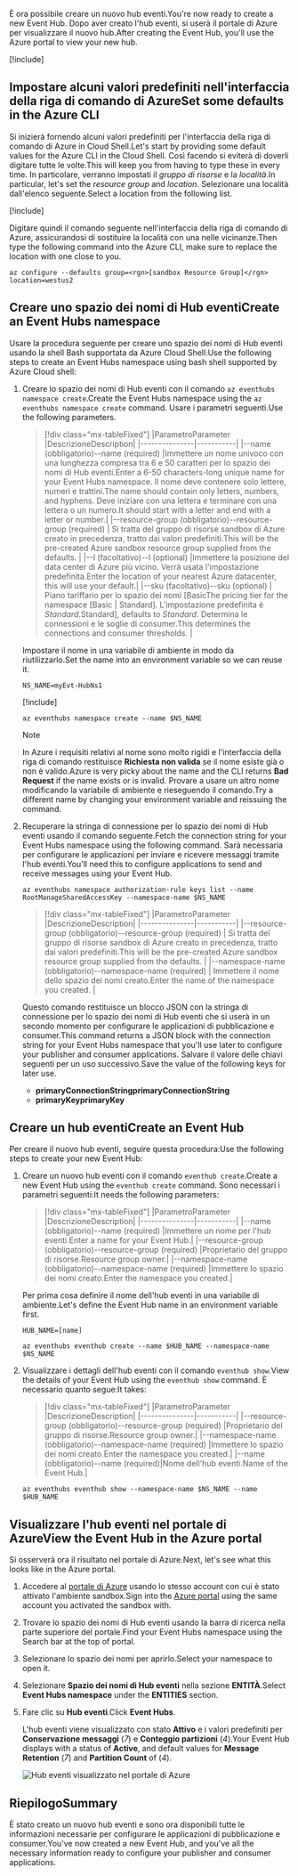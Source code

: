 <span data-ttu-id="3bb22-101">È ora possibile creare un nuovo hub eventi.</span><span class="sxs-lookup"><span data-stu-id="3bb22-101">You're now ready to create a new Event Hub.</span></span> <span data-ttu-id="3bb22-102">Dopo aver creato l'hub eventi, si userà il portale di Azure per visualizzare il nuovo hub.</span><span class="sxs-lookup"><span data-stu-id="3bb22-102">After creating the Event Hub, you'll use the Azure portal to view your new hub.</span></span>

[!include[](../../../includes/azure-sandbox-activate.md)]

## <a name="set-some-defaults-in-the-azure-cli"></a><span data-ttu-id="3bb22-103">Impostare alcuni valori predefiniti nell'interfaccia della riga di comando di Azure</span><span class="sxs-lookup"><span data-stu-id="3bb22-103">Set some defaults in the Azure CLI</span></span>

<span data-ttu-id="3bb22-104">Si inizierà fornendo alcuni valori predefiniti per l'interfaccia della riga di comando di Azure in Cloud Shell.</span><span class="sxs-lookup"><span data-stu-id="3bb22-104">Let's start by providing some default values for the Azure CLI in the Cloud Shell.</span></span> <span data-ttu-id="3bb22-105">Così facendo si eviterà di doverli digitare tutte le volte.</span><span class="sxs-lookup"><span data-stu-id="3bb22-105">This will keep you from having to type these in every time.</span></span> <span data-ttu-id="3bb22-106">In particolare, verranno impostati il _gruppo di risorse_ e la _località_.</span><span class="sxs-lookup"><span data-stu-id="3bb22-106">In particular, let's set the _resource group_ and _location_.</span></span> <span data-ttu-id="3bb22-107">Selezionare una località dall'elenco seguente.</span><span class="sxs-lookup"><span data-stu-id="3bb22-107">Select a location from the following list.</span></span>

[!include[](../../../includes/azure-sandbox-regions-first-mention-note.md)]

<span data-ttu-id="3bb22-108">Digitare quindi il comando seguente nell'interfaccia della riga di comando di Azure, assicurandosi di sostituire la località con una nelle vicinanze.</span><span class="sxs-lookup"><span data-stu-id="3bb22-108">Then type the following command into the Azure CLI, make sure to replace the location with one close to you.</span></span>

```azurecli
az configure --defaults group=<rgn>[sandbox Resource Group]</rgn> location=westus2
```

## <a name="create-an-event-hubs-namespace"></a><span data-ttu-id="3bb22-109">Creare uno spazio dei nomi di Hub eventi</span><span class="sxs-lookup"><span data-stu-id="3bb22-109">Create an Event Hubs namespace</span></span>

<span data-ttu-id="3bb22-110">Usare la procedura seguente per creare uno spazio dei nomi di Hub eventi usando la shell Bash supportata da Azure Cloud Shell:</span><span class="sxs-lookup"><span data-stu-id="3bb22-110">Use the following steps to create an Event Hubs namespace using bash shell supported by Azure Cloud shell:</span></span>

1. <span data-ttu-id="3bb22-111">Creare lo spazio dei nomi di Hub eventi con il comando `az eventhubs namespace create`.</span><span class="sxs-lookup"><span data-stu-id="3bb22-111">Create the Event Hubs namespace using the `az eventhubs namespace create` command.</span></span> <span data-ttu-id="3bb22-112">Usare i parametri seguenti.</span><span class="sxs-lookup"><span data-stu-id="3bb22-112">Use the following parameters.</span></span>

    > [!div class="mx-tableFixed"]
    > |<span data-ttu-id="3bb22-113">Parametro</span><span class="sxs-lookup"><span data-stu-id="3bb22-113">Parameter</span></span>      |<span data-ttu-id="3bb22-114">Descrizione</span><span class="sxs-lookup"><span data-stu-id="3bb22-114">Description</span></span>|
    > |---------------|-----------|
    > |<span data-ttu-id="3bb22-115">--name (obbligatorio)</span><span class="sxs-lookup"><span data-stu-id="3bb22-115">--name (required)</span></span>      |<span data-ttu-id="3bb22-116">Immettere un nome univoco con una lunghezza compresa tra 6 e 50 caratteri per lo spazio dei nomi di Hub eventi.</span><span class="sxs-lookup"><span data-stu-id="3bb22-116">Enter a 6-50 characters-long unique name for your Event Hubs namespace.</span></span> <span data-ttu-id="3bb22-117">Il nome deve contenere solo lettere, numeri e trattini.</span><span class="sxs-lookup"><span data-stu-id="3bb22-117">The name should contain only letters, numbers, and hyphens.</span></span> <span data-ttu-id="3bb22-118">Deve iniziare con una lettera e terminare con una lettera o un numero.</span><span class="sxs-lookup"><span data-stu-id="3bb22-118">It should start with a letter and end with a letter or number.</span></span>|
    > |<span data-ttu-id="3bb22-119">--resource-group (obbligatorio)</span><span class="sxs-lookup"><span data-stu-id="3bb22-119">--resource-group (required)</span></span> | <span data-ttu-id="3bb22-120">Si tratta del gruppo di risorse sandbox di Azure creato in precedenza, tratto dai valori predefiniti.</span><span class="sxs-lookup"><span data-stu-id="3bb22-120">This will be the pre-created Azure sandbox resource group supplied from the defaults.</span></span> |
    > |<span data-ttu-id="3bb22-121">--l (facoltativo)</span><span class="sxs-lookup"><span data-stu-id="3bb22-121">--l (optional)</span></span>     |<span data-ttu-id="3bb22-122">Immettere la posizione del data center di Azure più vicino. Verrà usata l'impostazione predefinita.</span><span class="sxs-lookup"><span data-stu-id="3bb22-122">Enter the location of your nearest Azure datacenter, this will use your default.</span></span>|
    > |<span data-ttu-id="3bb22-123">--sku (facoltativo)</span><span class="sxs-lookup"><span data-stu-id="3bb22-123">--sku (optional)</span></span> | <span data-ttu-id="3bb22-124">Piano tariffario per lo spazio dei nomi [Basic</span><span class="sxs-lookup"><span data-stu-id="3bb22-124">The pricing tier for the namespace [Basic</span></span> | <span data-ttu-id="3bb22-125">Standard]. L'impostazione predefinita è _Standard_.</span><span class="sxs-lookup"><span data-stu-id="3bb22-125">Standard], defaults to _Standard_.</span></span> <span data-ttu-id="3bb22-126">Determina le connessioni e le soglie di consumer.</span><span class="sxs-lookup"><span data-stu-id="3bb22-126">This determines the connections and consumer thresholds.</span></span> |

    <span data-ttu-id="3bb22-127">Impostare il nome in una variabile di ambiente in modo da riutilizzarlo.</span><span class="sxs-lookup"><span data-stu-id="3bb22-127">Set the name into an environment variable so we can reuse it.</span></span>

    ```azurecli
    NS_NAME=myEvt-HubNs1
    ````

    [!include[](../../../includes/azure-cloudshell-copy-paste-tip.md)]

    ```azurecli
    az eventhubs namespace create --name $NS_NAME
    ```

    > [!NOTE]
    > <span data-ttu-id="3bb22-128">In Azure i requisiti relativi al nome sono molto rigidi e l'interfaccia della riga di comando restituisce **Richiesta non valida** se il nome esiste già o non è valido.</span><span class="sxs-lookup"><span data-stu-id="3bb22-128">Azure is very picky about the name and the CLI returns **Bad Request** if the name exists or is invalid.</span></span> <span data-ttu-id="3bb22-129">Provare a usare un altro nome modificando la variabile di ambiente e rieseguendo il comando.</span><span class="sxs-lookup"><span data-stu-id="3bb22-129">Try a different name by changing your environment variable and reissuing the command.</span></span>


1. <span data-ttu-id="3bb22-130">Recuperare la stringa di connessione per lo spazio dei nomi di Hub eventi usando il comando seguente.</span><span class="sxs-lookup"><span data-stu-id="3bb22-130">Fetch the connection string for your Event Hubs namespace using the following command.</span></span> <span data-ttu-id="3bb22-131">Sarà necessaria per configurare le applicazioni per inviare e ricevere messaggi tramite l'hub eventi.</span><span class="sxs-lookup"><span data-stu-id="3bb22-131">You'll need this to configure applications to send and receive messages using your Event Hub.</span></span>

    ```azurecli
    az eventhubs namespace authorization-rule keys list --name RootManageSharedAccessKey --namespace-name $NS_NAME
    ```

    > [!div class="mx-tableFixed"]
    > |<span data-ttu-id="3bb22-132">Parametro</span><span class="sxs-lookup"><span data-stu-id="3bb22-132">Parameter</span></span>      |<span data-ttu-id="3bb22-133">Descrizione</span><span class="sxs-lookup"><span data-stu-id="3bb22-133">Description</span></span>|
    > |---------------|-----------|
    > |<span data-ttu-id="3bb22-134">--resource-group (obbligatorio)</span><span class="sxs-lookup"><span data-stu-id="3bb22-134">--resource-group (required)</span></span>  | <span data-ttu-id="3bb22-135">Si tratta del gruppo di risorse sandbox di Azure creato in precedenza, tratto dai valori predefiniti.</span><span class="sxs-lookup"><span data-stu-id="3bb22-135">This will be the pre-created Azure sandbox resource group supplied from the defaults.</span></span> |
    > |<span data-ttu-id="3bb22-136">--namespace-name (obbligatorio)</span><span class="sxs-lookup"><span data-stu-id="3bb22-136">--namespace-name (required)</span></span>  | <span data-ttu-id="3bb22-137">Immettere il nome dello spazio dei nomi creato.</span><span class="sxs-lookup"><span data-stu-id="3bb22-137">Enter the name of the namespace you created.</span></span> |

    <span data-ttu-id="3bb22-138">Questo comando restituisce un blocco JSON con la stringa di connessione per lo spazio dei nomi di Hub eventi che si userà in un secondo momento per configurare le applicazioni di pubblicazione e consumer.</span><span class="sxs-lookup"><span data-stu-id="3bb22-138">This command returns a JSON block with the connection string for your Event Hubs namespace that you'll use later to configure your publisher and consumer applications.</span></span> <span data-ttu-id="3bb22-139">Salvare il valore delle chiavi seguenti per un uso successivo.</span><span class="sxs-lookup"><span data-stu-id="3bb22-139">Save the value of the following keys for later use.</span></span>

    - <span data-ttu-id="3bb22-140">**primaryConnectionString**</span><span class="sxs-lookup"><span data-stu-id="3bb22-140">**primaryConnectionString**</span></span>
    - <span data-ttu-id="3bb22-141">**primaryKey**</span><span class="sxs-lookup"><span data-stu-id="3bb22-141">**primaryKey**</span></span>

## <a name="create-an-event-hub"></a><span data-ttu-id="3bb22-142">Creare un hub eventi</span><span class="sxs-lookup"><span data-stu-id="3bb22-142">Create an Event Hub</span></span>

<span data-ttu-id="3bb22-143">Per creare il nuovo hub eventi, seguire questa procedura:</span><span class="sxs-lookup"><span data-stu-id="3bb22-143">Use the following steps to create your new Event Hub:</span></span>

1. <span data-ttu-id="3bb22-144">Creare un nuovo hub eventi con il comando `eventhub create`.</span><span class="sxs-lookup"><span data-stu-id="3bb22-144">Create a new Event Hub using the `eventhub create` command.</span></span> <span data-ttu-id="3bb22-145">Sono necessari i parametri seguenti:</span><span class="sxs-lookup"><span data-stu-id="3bb22-145">It needs the following parameters:</span></span>

    > [!div class="mx-tableFixed"]
    > |<span data-ttu-id="3bb22-146">Parametro</span><span class="sxs-lookup"><span data-stu-id="3bb22-146">Parameter</span></span>      |<span data-ttu-id="3bb22-147">Descrizione</span><span class="sxs-lookup"><span data-stu-id="3bb22-147">Description</span></span>|
    > |---------------|-----------|
    > |<span data-ttu-id="3bb22-148">--name (obbligatorio)</span><span class="sxs-lookup"><span data-stu-id="3bb22-148">--name (required)</span></span>  |<span data-ttu-id="3bb22-149">Immettere un nome per l'hub eventi.</span><span class="sxs-lookup"><span data-stu-id="3bb22-149">Enter a name for your Event Hub.</span></span>|
    > |<span data-ttu-id="3bb22-150">--resource-group (obbligatorio)</span><span class="sxs-lookup"><span data-stu-id="3bb22-150">--resource-group (required)</span></span>  |<span data-ttu-id="3bb22-151">Proprietario del gruppo di risorse.</span><span class="sxs-lookup"><span data-stu-id="3bb22-151">Resource group owner.</span></span>|
    > |<span data-ttu-id="3bb22-152">--namespace-name (obbligatorio)</span><span class="sxs-lookup"><span data-stu-id="3bb22-152">--namespace-name (required)</span></span>      |<span data-ttu-id="3bb22-153">Immettere lo spazio dei nomi creato.</span><span class="sxs-lookup"><span data-stu-id="3bb22-153">Enter the namespace you created.</span></span>|

    <span data-ttu-id="3bb22-154">Per prima cosa definire il nome dell'hub eventi in una variabile di ambiente.</span><span class="sxs-lookup"><span data-stu-id="3bb22-154">Let's define the Event Hub name in an environment variable first.</span></span>

    ```azurecli
    HUB_NAME=[name]
    ```

    ```azurecli
    az eventhubs eventhub create --name $HUB_NAME --namespace-name $NS_NAME
    ```

1. <span data-ttu-id="3bb22-155">Visualizzare i dettagli dell'hub eventi con il comando `eventhub show`.</span><span class="sxs-lookup"><span data-stu-id="3bb22-155">View the details of your Event Hub using the `eventhub show` command.</span></span> <span data-ttu-id="3bb22-156">È necessario quanto segue:</span><span class="sxs-lookup"><span data-stu-id="3bb22-156">It takes:</span></span>

    > [!div class="mx-tableFixed"]
    > |<span data-ttu-id="3bb22-157">Parametro</span><span class="sxs-lookup"><span data-stu-id="3bb22-157">Parameter</span></span>      |<span data-ttu-id="3bb22-158">Descrizione</span><span class="sxs-lookup"><span data-stu-id="3bb22-158">Description</span></span>|
    > |---------------|-----------|
    > |<span data-ttu-id="3bb22-159">--resource-group (obbligatorio)</span><span class="sxs-lookup"><span data-stu-id="3bb22-159">--resource-group (required)</span></span>  |<span data-ttu-id="3bb22-160">Proprietario del gruppo di risorse.</span><span class="sxs-lookup"><span data-stu-id="3bb22-160">Resource group owner.</span></span>|
    > |<span data-ttu-id="3bb22-161">--namespace-name (obbligatorio)</span><span class="sxs-lookup"><span data-stu-id="3bb22-161">--namespace-name (required)</span></span>      |<span data-ttu-id="3bb22-162">Immettere lo spazio dei nomi creato.</span><span class="sxs-lookup"><span data-stu-id="3bb22-162">Enter the namespace you created.</span></span>|
    > |<span data-ttu-id="3bb22-163">--name (obbligatorio)</span><span class="sxs-lookup"><span data-stu-id="3bb22-163">--name  (required)</span></span>|<span data-ttu-id="3bb22-164">Nome dell'hub eventi.</span><span class="sxs-lookup"><span data-stu-id="3bb22-164">Name of the Event Hub.</span></span>|

    ```azurecli
    az eventhubs eventhub show --namespace-name $NS_NAME --name $HUB_NAME
    ```

## <a name="view-the-event-hub-in-the-azure-portal"></a><span data-ttu-id="3bb22-165">Visualizzare l'hub eventi nel portale di Azure</span><span class="sxs-lookup"><span data-stu-id="3bb22-165">View the Event Hub in the Azure portal</span></span>

<span data-ttu-id="3bb22-166">Si osserverà ora il risultato nel portale di Azure.</span><span class="sxs-lookup"><span data-stu-id="3bb22-166">Next, let's see what this looks like in the Azure portal.</span></span>

1. <span data-ttu-id="3bb22-167">Accedere al [portale di Azure](https://portal.azure.com/learn.docs.microsoft.com?azure-portal=true) usando lo stesso account con cui è stato attivato l'ambiente sandbox.</span><span class="sxs-lookup"><span data-stu-id="3bb22-167">Sign into the [Azure portal](https://portal.azure.com/learn.docs.microsoft.com?azure-portal=true) using the same account you activated the sandbox with.</span></span>

1. <span data-ttu-id="3bb22-168">Trovare lo spazio dei nomi di Hub eventi usando la barra di ricerca nella parte superiore del portale.</span><span class="sxs-lookup"><span data-stu-id="3bb22-168">Find your Event Hubs namespace using the Search bar at the top of portal.</span></span>

1. <span data-ttu-id="3bb22-169">Selezionare lo spazio dei nomi per aprirlo.</span><span class="sxs-lookup"><span data-stu-id="3bb22-169">Select your namespace to open it.</span></span>

1. <span data-ttu-id="3bb22-170">Selezionare **Spazio dei nomi di Hub eventi** nella sezione **ENTITÀ**.</span><span class="sxs-lookup"><span data-stu-id="3bb22-170">Select **Event Hubs namespace** under the **ENTITIES** section.</span></span>

1. <span data-ttu-id="3bb22-171">Fare clic su **Hub eventi**.</span><span class="sxs-lookup"><span data-stu-id="3bb22-171">Click **Event Hubs**.</span></span>

    <span data-ttu-id="3bb22-172">L'hub eventi viene visualizzato con stato **Attivo** e i valori predefiniti per **Conservazione messaggi** (*7*) e **Conteggio partizioni** (*4*).</span><span class="sxs-lookup"><span data-stu-id="3bb22-172">Your Event Hub displays with a status of **Active**, and default values for **Message Retention** (*7*) and **Partition Count** of (*4*).</span></span>

    ![Hub eventi visualizzato nel portale di Azure](../media/3-event-hub.png)

## <a name="summary"></a><span data-ttu-id="3bb22-174">Riepilogo</span><span class="sxs-lookup"><span data-stu-id="3bb22-174">Summary</span></span>

<span data-ttu-id="3bb22-175">È stato creato un nuovo hub eventi e sono ora disponibili tutte le informazioni necessarie per configurare le applicazioni di pubblicazione e consumer.</span><span class="sxs-lookup"><span data-stu-id="3bb22-175">You've now created a new Event Hub, and you've all the necessary information ready to configure your publisher and consumer applications.</span></span>
